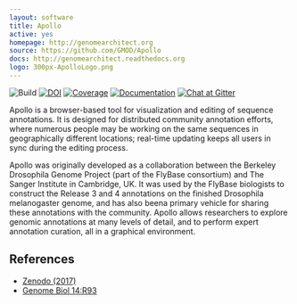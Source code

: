 ```yaml
---
layout: software
title: Apollo
active: yes
homepage: http://genomearchitect.org
source: https://github.com/GMOD/Apollo
docs: http://genomearchitect.readthedocs.org
logo: 300px-ApolloLogo.png
---
```


![Build](https://travis-ci.org/GMOD/Apollo.svg?branch=master)
[![DOI](https://zenodo.org/badge/DOI/10.5281/zenodo.1063658.svg)](https://doi.org/10.5281/zenodo.1063658)
[![Coverage](https://coveralls.io/repos/github/GMOD/Apollo/badge.svg?branch=master)](https://coveralls.io/github/GMOD/Apollo?branch=master)
[![Documentation](https://readthedocs.org/projects/genomearchitect/badge/?version=latest)](https://genomearchitect.readthedocs.org/en/latest/)
[![Chat at Gitter](https://badges.gitter.im/GMOD/Apollo.svg)](https://gitter.im/GMOD/Apollo?utm_source=badge&utm_medium=badge&utm_campaign=pr-badge)

Apollo is a browser-based tool for visualization and editing of sequence annotations. It is designed for distributed community annotation efforts, where numerous people may be working on the same sequences in geographically different locations; real-time updating keeps all users in sync during the editing process.

Apollo was originally developed as a collaboration between the Berkeley Drosophila Genome Project (part of the FlyBase consortium) and The Sanger Institute in Cambridge, UK. It was used by the FlyBase biologists to construct the Release 3 and 4 annotations on the finished Drosophila melanogaster genome, and has also beena primary vehicle for sharing these annotations with the community.
Apollo allows researchers to explore genomic annotations at many levels of detail, and to perform expert annotation curation, all in a graphical environment.

## References

 * [Zenodo (2017)](https://doi.org/10.5281/zenodo.1063658)
 * [Genome Biol 14:R93](http://genomebiology.com/2013/14/8/R93/abstract)


